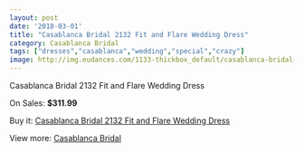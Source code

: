 ```yaml
---
layout: post
date: '2018-03-01'
title: "Casablanca Bridal 2132 Fit and Flare Wedding Dress"
category: Casablanca Bridal
tags: ["dresses","casablanca","wedding","special","crazy"]
image: http://img.eudances.com/1133-thickbox_default/casablanca-bridal-2132-fit-and-flare-wedding-dress.jpg
---
```

Casablanca Bridal 2132 Fit and Flare Wedding Dress

On Sales: **$311.99**
<a href="https://www.eudances.com/en/casablanca-bridal/404-casablanca-bridal-2132-fit-and-flare-wedding-dress.html"><amp-img layout="responsive" width="600" height="600" src="//img.eudances.com/1133-thickbox_default/casablanca-bridal-2132-fit-and-flare-wedding-dress.jpg" alt="Casablanca Bridal 2132 Fit and Flare Wedding Dress 0" /></a>
<a href="https://www.eudances.com/en/casablanca-bridal/404-casablanca-bridal-2132-fit-and-flare-wedding-dress.html"><amp-img layout="responsive" width="600" height="600" src="//img.eudances.com/1135-thickbox_default/casablanca-bridal-2132-fit-and-flare-wedding-dress.jpg" alt="Casablanca Bridal 2132 Fit and Flare Wedding Dress 1" /></a>
<a href="https://www.eudances.com/en/casablanca-bridal/404-casablanca-bridal-2132-fit-and-flare-wedding-dress.html"><amp-img layout="responsive" width="600" height="600" src="//img.eudances.com/1134-thickbox_default/casablanca-bridal-2132-fit-and-flare-wedding-dress.jpg" alt="Casablanca Bridal 2132 Fit and Flare Wedding Dress 2" /></a>

Buy it: [Casablanca Bridal 2132 Fit and Flare Wedding Dress](https://www.eudances.com/en/casablanca-bridal/404-casablanca-bridal-2132-fit-and-flare-wedding-dress.html "Casablanca Bridal 2132 Fit and Flare Wedding Dress")

View more: [Casablanca Bridal](https://www.eudances.com/en/4-casablanca-bridal "Casablanca Bridal")